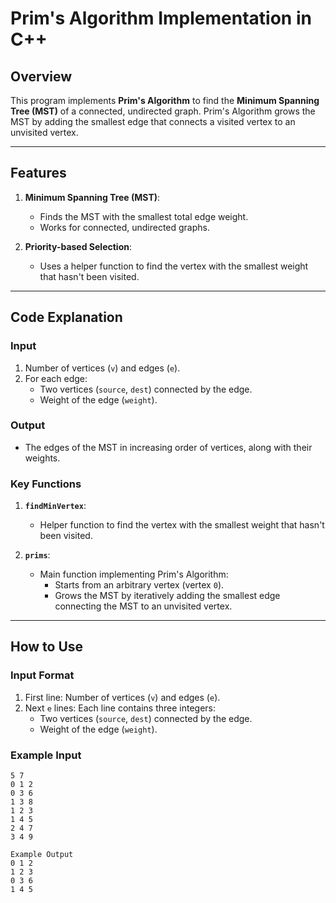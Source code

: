 # Prim's Algorithm Implementation in C++

## Overview

This program implements **Prim's Algorithm** to find the **Minimum Spanning Tree (MST)** of a connected, undirected graph. Prim's Algorithm grows the MST by adding the smallest edge that connects a visited vertex to an unvisited vertex.

---

## Features

1. **Minimum Spanning Tree (MST)**:
   - Finds the MST with the smallest total edge weight.
   - Works for connected, undirected graphs.

2. **Priority-based Selection**:
   - Uses a helper function to find the vertex with the smallest weight that hasn't been visited.

---

## Code Explanation

### Input
1. Number of vertices (`v`) and edges (`e`).
2. For each edge:
   - Two vertices (`source`, `dest`) connected by the edge.
   - Weight of the edge (`weight`).

### Output
- The edges of the MST in increasing order of vertices, along with their weights.

### Key Functions
1. **`findMinVertex`**:
   - Helper function to find the vertex with the smallest weight that hasn't been visited.

2. **`prims`**:
   - Main function implementing Prim's Algorithm:
     - Starts from an arbitrary vertex (vertex `0`).
     - Grows the MST by iteratively adding the smallest edge connecting the MST to an unvisited vertex.

---

## How to Use

### Input Format
1. First line: Number of vertices (`v`) and edges (`e`).
2. Next `e` lines: Each line contains three integers:
   - Two vertices (`source`, `dest`) connected by the edge.
   - Weight of the edge (`weight`).

### Example Input
```plaintext
5 7
0 1 2
0 3 6
1 3 8
1 2 3
1 4 5
2 4 7
3 4 9

Example Output
0 1 2
1 2 3
0 3 6
1 4 5
